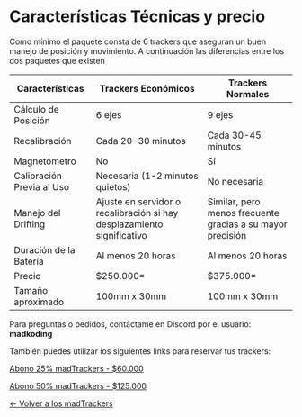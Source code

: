 # Características Técnicas y precio

Como mínimo el paquete consta de 6 trackers que aseguran un buen manejo de posición y movimiento. A continuación las diferencias entre los dos paquetes que existen

| Características | Trackers Económicos | Trackers Normales |
| --- | --- | --- |
| Cálculo de Posición | 6 ejes | 9 ejes |
| Recalibración | Cada 20-30 minutos | Cada 30-45 minutos |
| Magnetómetro | No | Sí |
| Calibración Previa al Uso | Necesaria (1-2 minutos quietos) | No necesaria |
| Manejo del Drifting | Ajuste en servidor o recalibración si hay desplazamiento significativo | Similar, pero menos frecuente gracias a su mayor precisión |
| Duración de la Batería | Al menos 20 horas | Al menos 20 horas |
| Precio | $250.000= | $375.000= |
| Tamaño aproximado | 100mm x 30mm | 100mm x 30mm |

Para preguntas o pedidos, contáctame en Discord por el usuario: **madkoding**

También puedes utilizar los siguientes links para reservar tus trackers:

[Abono 25% madTrackers - $60.000](https://www.flow.cl/btn.php?token=ex6e4s0)

[Abono 50% madTrackers - $125.000](https://www.flow.cl/btn.php?token=mnteaxb)

[← Volver a los madTrackers](../madTrackers%20d7f09ef5cfec4b69b2be9524e493e13d.md)